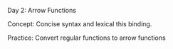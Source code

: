 Day 2: Arrow Functions

Concept: Concise syntax and lexical this binding.

Practice: Convert regular functions to arrow functions

